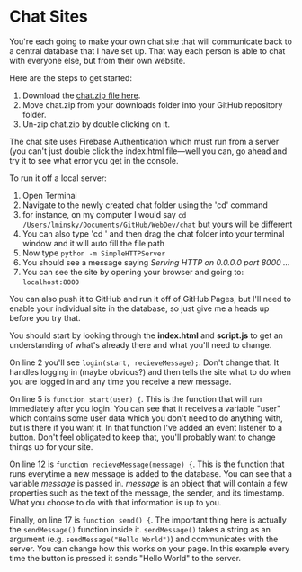 # Chat Sites

You're each going to make your own chat site that will communicate back to a central database that I have set up. That way each person is able to chat with everyone else, but from their own website.

Here are the steps to get started:
1. Download the [chat.zip file here](https://github.com/lminsky/Web-Development/raw/master/docs/chat/chat.zip).
1. Move chat.zip from your downloads folder into your GitHub repository folder.
1. Un-zip chat.zip by double clicking on it.

The chat site uses Firebase Authentication which must run from a server (you can't just double click the index.html file—well you can, go ahead and try it to see what error you get in the console.

To run it off a local server:
1. Open Terminal
1. Navigate to the newly created chat folder using the 'cd' command
  1. for instance, on my computer I would say `cd /Users/lminsky/Documents/GitHub/WebDev/chat` but yours will be different
1. You can also type 'cd ' and then drag the chat folder into your terminal window and it will auto fill the file path
1. Now type `python -m SimpleHTTPServer`
1. You should see a message saying _Serving HTTP on 0.0.0.0 port 8000 ..._
1. You can see the site by opening your browser and going to: `localhost:8000`

You can also push it to GitHub and run it off of GitHub Pages, but I'll need to enable your individual site in the database, so just give me a heads up before you try that.

You should start by looking through the **index.html** and **script.js** to get an understanding of what's already there and what you'll need to change.

On line 2 you'll see `login(start, recieveMessage);`. Don't change that. It handles logging in (maybe obvious?) and then tells the site what to do when you are logged in and any time you receive a new message. 

On line 5 is `function start(user) {`. This is the function that will run immediately after you login. You can see that it receives a variable "user" which contains some user data which you don't need to do anything with, but is there if you want it. In that function I've added an event listener to a button. Don't feel obligated to keep that, you'll probably want to change things up for your site.

On line 12 is `function recieveMessage(message) {`. This is the function that runs everytime a new message is added to the database. You can see that a variable _message_ is passed in. _message_ is an object that will contain a few properties such as the text of the message, the sender, and its timestamp. What you choose to do with that information is up to you.

Finally, on line 17 is `function send() {`. The important thing here is actually the `sendMessage()` function inside it. `sendMessage()` takes a string as an argument (e.g. `sendMessage("Hello World")`) and communicates with the server. You can change how this works on your page. In this example every time the button is pressed it sends "Hello World" to the server.
